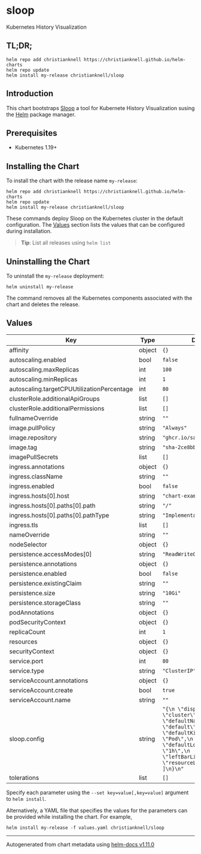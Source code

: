 # sloop

Kubernetes History Visualization

## TL;DR;

```console
helm repo add christianknell https://christianknell.github.io/helm-charts
helm repo update
helm install my-release christianknell/sloop
```

## Introduction

This chart bootstraps [Sloop](https://github.com/salesforce/sloop) a tool for Kubernete History Visualization susing the [Helm](https://helm.sh) package manager.

## Prerequisites

- Kubernetes 1.19+

## Installing the Chart

To install the chart with the release name `my-release`:

```console
helm repo add christianknell https://christianknell.github.io/helm-charts
helm repo update
helm install my-release christianknell/sloop
```

These commands deploy Sloop on the Kubernetes cluster in the default configuration. The [Values](#values) section lists the values that can be configured during installation.

> **Tip**: List all releases using `helm list`

## Uninstalling the Chart

To uninstall the `my-release` deployment:

```console
helm uninstall my-release
```

The command removes all the Kubernetes components associated with the chart and deletes the release.

## Values

| Key                                        | Type   | Default                                                                                                                                                                                             | Description |
| ------------------------------------------ | ------ | --------------------------------------------------------------------------------------------------------------------------------------------------------------------------------------------------- | ----------- |
| affinity                                   | object | `{}`                                                                                                                                                                                                |             |
| autoscaling.enabled                        | bool   | `false`                                                                                                                                                                                             |             |
| autoscaling.maxReplicas                    | int    | `100`                                                                                                                                                                                               |             |
| autoscaling.minReplicas                    | int    | `1`                                                                                                                                                                                                 |             |
| autoscaling.targetCPUUtilizationPercentage | int    | `80`                                                                                                                                                                                                |             |
| clusterRole.additionalApiGroups            | list   | `[]`                                                                                                                                                                                                |             |
| clusterRole.additionalPermissions          | list   | `[]`                                                                                                                                                                                                |             |
| fullnameOverride                           | string | `""`                                                                                                                                                                                                |             |
| image.pullPolicy                           | string | `"Always"`                                                                                                                                                                                          |             |
| image.repository                           | string | `"ghcr.io/salesforce/sloop"`                                                                                                                                                                        |             |
| image.tag                                  | string | `"sha-2ce8bbe"`                                                                                                                                                                                     |             |
| imagePullSecrets                           | list   | `[]`                                                                                                                                                                                                |             |
| ingress.annotations                        | object | `{}`                                                                                                                                                                                                |             |
| ingress.className                          | string | `""`                                                                                                                                                                                                |             |
| ingress.enabled                            | bool   | `false`                                                                                                                                                                                             |             |
| ingress.hosts[0].host                      | string | `"chart-example.local"`                                                                                                                                                                             |             |
| ingress.hosts[0].paths[0].path             | string | `"/"`                                                                                                                                                                                               |             |
| ingress.hosts[0].paths[0].pathType         | string | `"ImplementationSpecific"`                                                                                                                                                                          |             |
| ingress.tls                                | list   | `[]`                                                                                                                                                                                                |             |
| nameOverride                               | string | `""`                                                                                                                                                                                                |             |
| nodeSelector                               | object | `{}`                                                                                                                                                                                                |             |
| persistence.accessModes[0]                 | string | `"ReadWriteOnce"`                                                                                                                                                                                   |             |
| persistence.annotations                    | object | `{}`                                                                                                                                                                                                |             |
| persistence.enabled                        | bool   | `false`                                                                                                                                                                                             |             |
| persistence.existingClaim                  | string | `""`                                                                                                                                                                                                |             |
| persistence.size                           | string | `"10Gi"`                                                                                                                                                                                            |             |
| persistence.storageClass                   | string | `""`                                                                                                                                                                                                |             |
| podAnnotations                             | object | `{}`                                                                                                                                                                                                |             |
| podSecurityContext                         | object | `{}`                                                                                                                                                                                                |             |
| replicaCount                               | int    | `1`                                                                                                                                                                                                 |             |
| resources                                  | object | `{}`                                                                                                                                                                                                |             |
| securityContext                            | object | `{}`                                                                                                                                                                                                |             |
| service.port                               | int    | `80`                                                                                                                                                                                                |             |
| service.type                               | string | `"ClusterIP"`                                                                                                                                                                                       |             |
| serviceAccount.annotations                 | object | `{}`                                                                                                                                                                                                |             |
| serviceAccount.create                      | bool   | `true`                                                                                                                                                                                              |             |
| serviceAccount.name                        | string | `""`                                                                                                                                                                                                |             |
| sloop.config                               | string | `"{\n \"displayContext\": \"cluster\",\n \"defaultNamespace\": \"default\",\n \"defaultKind\": \"Pod\",\n \"defaultLookback\": \"1h\",\n \"leftBarLinks\": [\n ],\n \"resourceLinks\": [\n ]\n}\n"` |             |
| tolerations                                | list   | `[]`                                                                                                                                                                                                |             |

Specify each parameter using the `--set key=value[,key=value]` argument to `helm install`.

Alternatively, a YAML file that specifies the values for the parameters can be provided while installing the chart. For example,

```console
helm install my-release -f values.yaml christianknell/sloop
```

---

Autogenerated from chart metadata using [helm-docs v1.11.0](https://github.com/norwoodj/helm-docs/releases/v1.11.0)
